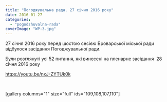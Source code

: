 ```yaml
---
title: "Погоджувальна рада. 27 січня 2016 року"
date: 2016-01-27
categories: 
  - "pogodzhuvalna-rada"
coverImage: "WP-3.jpg"
---
```


27 січня 2016 року перед шостою сесією Броварської міської ради відбулося засідання Погоджувальної ради.

Були розглянуті усі 52 питання, які винесені на пленарне засідання  28 січня 2016 року<!--more-->

https://youtu.be/nxJ-ZYTUk0k

 

\[gallery columns="1" size="full" ids="109,108,107,110"\]
